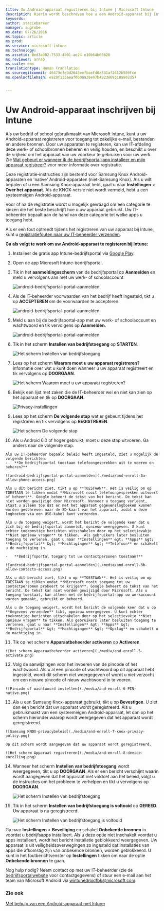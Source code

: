 ```yaml
---
title: Uw Android-apparaat registreren bij Intune | Microsoft Intune
description: Hierin wordt beschreven hoe u een Android-apparaat bij Intune kunt inschrijven
keywords: 
author: staciebarker
manager: angrobe
ms.date: 07/26/2016
ms.topic: article
ms.prod: 
ms.service: microsoft-intune
ms.technology: 
ms.assetid: 0ed3a002-7533-4001-ae24-e10b64b66620
ms.reviewer: arnab
ms.suite: ems
translationtype: Human Translation
ms.sourcegitcommit: 46479cfe3d2648eefbaefd0a831af2412b509fce
ms.openlocfilehash: e920f133aeaf0b0a938e07b4923869318a902d57


---
```



# Uw Android-apparaat inschrijven bij Intune

Als uw bedrijf of school gebruikmaakt van Microsoft Intune, kunt u uw Android-apparaat registreren voor toegang tot zakelijke e-mail, bestanden en andere bronnen. Door uw apparaten te registeren, kan uw IT-afdeling deze werk- of schoolbronnen beheren en veilig houden, en beschikt u over de vrijheid om het apparaat van uw voorkeur te gebruiken voor uw werk. Zie [Wat gebeurt er wanneer ik de bedrijfsportal-app installeer en mijn apparaat registreer?](what-happens-if-you-install-the-Company-Portal-app-and-enroll-your-device-in-intune-android.md) voor meer informatie over registratie.

Deze registratie-instructies zijn bestemd voor Samsung Knox Android-apparaten en 'native' Android-apparaten (niet-Samsung Knox). Als u wilt bepalen of u een Samsung Knox-apparaat hebt, gaat u naar **Instellingen** &gt; **Over het apparaat**. Als de KNOX-versie niet wordt vermeld, hebt u een systeemeigen Android-apparaat.

Voor of na de registratie wordt u mogelijk gevraagd om een categorie te kiezen die het beste beschrijft hoe u uw apparaat gebruikt. Uw IT-beheerder bepaalt aan de hand van deze categorie tot welke apps u toegang hebt.

Als er een fout optreedt tijdens het registreren van uw apparaat bij Intune, kunt u [registratiefouten naar uw IT-beheerder verzenden](send-enrollment-errors-to-your-it-administrator-android.md).

**Ga als volgt te werk om uw Android-apparaat te registeren bij Intune:**

1.  Installeer de gratis app Intune-bedrijfsportal via [Google Play](http://play.google.com/store/apps/details?id=com.microsoft.windowsintune.companyportal).

2.  Open de app Microsoft Intune-bedrijfsportal.

3.  Tik in het **aanmeldingsscherm** van de bedrijfsportal op **Aanmelden** en meld u vervolgens aan met uw werk- of schoolaccount.

    ![android-bedrijfsportal-portal-aanmelden](./media/and-enroll-0-welcome-screen.png)   

4.  Als de IT-beheerder voorwaarden van het bedrijf heeft ingesteld, tikt u op **ACCEPTEREN** om de voorwaarden te accepteren.

    ![android-bedrijfsportal-portal-aanmelden](./media/and-enroll-3-accept-terms.png)

5.  Meld u aan bij de bedrijfsportal-app met uw werk- of schoolaccount en wachtwoord en tik vervolgens op **Aanmelden**.

    ![android-bedrijfsportal-portal-aanmelden](./media/and-enroll-2-cp-sign-in.png)

6.  Tik in het scherm **Instellen van bedrijfstoegang** op **STARTEN**.

    ![Het scherm Instellen van bedrijfstoegang](./media/and-enroll-4a-comp-access-setup.png)

7.  Lees op het scherm **Waarom moet u uw apparaat registreren?** informatie over wat u kunt doen wanneer u uw apparaat registreert en tik vervolgens op **DOORGAAN**.

    ![Het scherm Waarom moet u uw apparaat registreren?](./media/and-enroll-4b-why-enroll.png)

8.  Bekijk een lijst met zaken die de IT-beheerder wel en niet kan zien op het apparaat en tik op **DOORGAAN**.

    ![Privacy-instellingen](./media/and-enroll-4c-we-care-privacy.png)

9.  Lees op het scherm **De volgende stap** wat er gebeurt tijdens het registreren en tik vervolgens op **REGISTREREN**.

    ![Het scherm De volgende stap](./media/and-enroll-4d-what-comes-next.png)

10.  Als u Android 6.0 of hoger gebruikt, moet u deze stap uitvoeren. Ga anders naar de volgende stap.

    Als uw IT-beheerder bepaald beleid heeft ingesteld, ziet u mogelijk de volgende berichten:
    -   **De bedrijfsportal toestaan telefoongesprekken uit te voeren en beheren?**

    ![android-bedrijfsportal-portal-aanmelden](./media/and-enroll-3a-allow-phone-access.png)

    Als u dit bericht ziet, tikt u op **TOESTAAN**. Het is veilig om op TOESTAAN te tikken omdat **Microsoft nooit telefoongesprekken uitvoert of beheert**. Google beheert de tekst van het bericht. De tekst kan niet worden gewijzigd door Microsoft. Wanneer u toegang verleent, staat u alleen toe dat er met het apparaat gegevenslogboeken kunnen worden geschreven naar de SD-kaart van het apparaat, zodat u deze logboeken via een USB-kabel kunt verzenden.

    Als u de toegang weigert, wordt het bericht de volgende keer dat u zich bij de bedrijfsportal aanmeldt, opnieuw weergegeven. U kunt echter toekomstige berichten uitschakelen door op het selectievakje **Niet opnieuw vragen** te tikken.  Als gebruikers later besluiten toegang te verlenen, gaat u naar **Instellingen** &gt; **Apps** &gt; **Bedrijfsportal** &gt; **Machtigingen** &gt; **Telefoon** en schakelt u de machtiging in.

    -   **Bedrijfsportal toegang tot uw contactpersonen toestaan?**

    ![android-bedrijfsportal-portal-aanmelden](./media/and-enroll-3b-allow-contacts-access.png)

    Als u dit bericht ziet, tikt u op **TOESTAAN**. Het is veilig om op TOESTAAN te tikken omdat **Microsoft nooit toegang tot uw contactpersonen probeert te krijgen**. Google beheert de tekst van het bericht. De tekst kan niet worden gewijzigd door Microsoft. Als u toegang toestaat, kan alleen met de bedrijfsportal-app uw werkaccount worden gemaakt, gebruikt en beheerd.

    Als u de toegang weigert, wordt het bericht de volgende keer dat u op **Gegevens verzenden** tikt, opnieuw weergegeven. U kunt echter toekomstige berichten uitschakelen door op het selectievakje **Niet opnieuw vragen** te tikken. Als gebruikers later besluiten toegang te verlenen, gaat u naar **Instellingen** &gt; **Apps** &gt; **Bedrijfsportal** &gt; **Machtigingen** &gt; **Opslag** en schakelt u de machtiging in.

11.  Tik op het scherm **Apparaatbeheerder activeren** op **Activeren**.

    ![Het scherm Apparaatbeheerder activeren](./media/and-enroll-5-activate.png)

12.  Volg de aanwijzingen voor het invoeren van de pincode of het wachtwoord. Als u al een pincode of wachtwoord op dit apparaat hebt ingesteld, wordt dit scherm niet weergegeven of wordt u niet verzocht om een nieuwe pincode of nieuw wachtwoord in te voeren.

    ![Pincode of wachtwoord instellen](./media/and-enroll-6-PIN-native.png)

13.  Als u een Samsung Knox-apparaat gebruikt, tikt u op **Bevestigen**. U ziet dan een bericht dat uw apparaat wordt geregistreerd. Als u gebruikmaakt van een systeemeigen Android-apparaat, let dan op het scherm hieronder waarop wordt weergegeven dat het apparaat wordt geregistreerd.

    ![Samsung KNOX-privacybeleid](./media/and-enroll-7-knox-privacy-policy.png)

    Op dit scherm wordt aangegeven dat uw apparaat wordt geregistreerd.

    ![Het scherm Apparaat registreren](./media/and-enroll-8-device-enrolling.png)

14. Wanneer het scherm **Instellen van bedrijfstoegang** wordt weergegeven, tikt u op **DOORGAAN**. Als er een bericht verschijnt waarin wordt aangegeven dat het apparaat niet voldoet aan het beleid, volgt u de instructies om het probleem te verhelpen en tikt u vervolgens op **DOORGAAN**.

    ![Het scherm Instellen van bedrijfstoegang](./media/and-enroll-9-comp-access-setup.png)  

11. Tik in het scherm **Instellen van bedrijfstoegang is voltooid** op **GEREED**. Uw apparaat is nu geregistreerd.

    ![Het scherm Instellen van bedrijfstoegang is voltooid](./media/and-enroll-10-comp-access-setup-complete.png)

Ga naar **Instellingen** &gt; **Beveiliging** en schakel **Onbekende bronnen** in voordat u bedrijfsapps installeert. Als u deze optie niet inschakelt voordat u apps installeert, wordt het bericht Installatie geblokkeerd weergegeven. Uw apparaat is uit veiligheidsoverwegingen zo ingesteld dat installaties van apps die afkomstig zijn van onbekende bronnen, worden geblokkeerd. U kunt in het foutberichtvenster op **Instellingen** tikken om naar de optie **Onbekende bronnen** te gaan.

Nog hulp nodig? Neem contact op met uw IT-beheerder (zie de [bedrijfsportalwebsite](http://portal.manage.microsoft.com) voor contactgegevens) of stuur een e-mail aan het team van Microsoft Android via wintunedroidfbk@microsoft.com.


### Zie ook
[Met behulp van een Android-apparaat met Intune](using-your-android-device-with-intune.md)



<!--HONumber=Aug16_HO2-->


